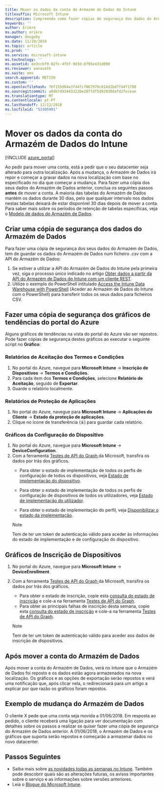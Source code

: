```yaml
---
title: Mover os dados da conta do Armazém de Dados do Intune
titlesuffix: Microsoft Intune
description: Compreenda como fazer cópias de segurança dos dados do Armazém de Dados do Intune ao mover a sua conta.
keywords: ''
author: Erikre
ms.author: erikre
manager: dougeby
ms.date: 11/19/2018
ms.topic: article
ms.prod: ''
ms.service: microsoft-intune
ms.technology: ''
ms.assetid: ee3ccbf9-82fc-4fbf-9d3d-8f05e431d090
ms.reviewer: aanavath
ms.suite: ems
search.appverid: MET150
ms.custom: ''
ms.openlocfilehash: 76f155d84a3f447cf067970c614d2bd7fd4f1798
ms.sourcegitcommit: a0db74934433226e28ffdf5d92930dafd2feceae
ms.translationtype: MT
ms.contentlocale: pt-PT
ms.lasthandoff: 12/12/2018
ms.locfileid: "53305901"
---
```

# <a name="move-your-intune-data-warehouse-account-data"></a>Mover os dados da conta do Armazém de Dados do Intune 

[!INCLUDE [azure_portal](./includes/azure_portal.md)]

Ao pedir para mover uma conta, está a pedir que o seu datacenter seja alterado para outra localização. Após a mudança, o Armazém de Dados irá repor e começar a gravar dados na nova localização com base no especificado no dia que começar a mudança. Para fazer uma cópia dos seus dados do Armazém de Dados anterior, conclua os seguintes passos **antes** de mover a conta. A maioria das tabelas do Armazém de Dados mantém os dados durante 30 dias, pelo que qualquer intervalo nos dados nestas tabelas deixará de estar disponível 30 dias depois de mover a conta. Para saber mais sobre os períodos de retenção de tabelas específicas, veja o [Modelo de dados do Armazém de Dados](reports-ref-data-model.md). 

## <a name="back-up-your-data-warehouse-data"></a>Criar uma cópia de segurança dos dados do Armazém de Dados 

Para fazer uma cópia de segurança dos seus dados do Armazém de Dados, tem de guardar os dados do Armazém de Dados num ficheiro *.csv* com a API do Armazém de Dados:  

1. Se estiver a utilizar a API do Armazém de Dados do Intune pela primeira vez, siga o processo único indicado no artigo [Obter dados a partir da API do Armazém de Dados do Intune com um cliente REST](reports-proc-data-rest.md).
2. Utilize o exemplo do PowerShell intitulado [Access the Intune Data Warehouse with PowerShell](https://github.com/Microsoft/Intune-Data-Warehouse/tree/master/Samples/PowerShell) (Aceder ao Armazém de Dados do Intune com o PowerShell) para transferir todos os seus dados para ficheiros CSV. 

## <a name="back-up-your-trend-charts-from-the-azure-portal"></a>Fazer uma cópia de segurança dos gráficos de tendências do portal do Azure

Alguns gráficos de tendências na vista do portal do Azure vão ser repostos. Pode fazer cópias de segurança destes gráficos ao executar o seguinte script no **Gráfico**:   

### <a name="terms--conditions-acceptance-reports"></a>Relatórios de Aceitação dos Termos e Condições
1. No portal do Azure, navegue para **Microsoft Intune** -> **Inscrição de Dispositivos** -> **Termos e Condições**.
2. Para cada item dos **Termos e Condições**, selecione **Relatório de Aceitação**, seguido de **Exportar**.
3. Guarde o relatório localmente.
 
### <a name="app-protection-reports"></a>Relatórios de Proteção de Aplicações  
1. No portal do Azure, navegue para **Microsoft Intune** -> **Aplicações do Cliente** -> **Estado da proteção de aplicações**.
2. Clique no ícone de transferência (⤓) para guardar cada relatório.

### <a name="device-configuration-charts"></a>Gráficos da Configuração do Dispositivo 
1. No portal do Azure, navegue para **Microsoft Intune** -> **DeviceConfiguration**.
2. Com a ferramenta [Testes de API do Graph ](https://developer.microsoft.com/graph/graph-explorer) da Microsoft, transfira os dados por trás dos gráficos. 
    - Para obter o estado de implementação de todos os perfis de configuração de todos os dispositivos, veja [Estado de implementação do dispositivo](https://graph.microsoft.com/beta/reports/deviceConfigurationDeviceActivity/content).

    - Para obter o estado de implementação de todos os perfis de configuração de dispositivos de todos os utilizadores, veja [Estado de implementação do utilizador](https://graph.microsoft.com/beta/reports/deviceConfigurationUserActivity/content).

    - Para obter o estado de implementação do perfil, veja [Disponibilizar o estado da implementação](https://graph.microsoft.com/beta/deviceManagement/deviceConfigurations?$select=id,displayName,lastModifiedDateTime,deviceStatusOverview&$expand=deviceStatusOverview).
  
    > [!NOTE]
    > Tem de ter um token de autenticação válido para aceder às informações do estado de implementação e de configuração do dispositivo.

## <a name="device-enrollment-charts"></a>Gráficos de Inscrição de Dispositivos
1. No portal do Azure, navegue para **Microsoft Intune** -> **DeviceEnrollment**.
2. Com a ferramenta [Testes de API do Graph ](https://developer.microsoft.com/graph/graph-explorer) da Microsoft, transfira os dados por trás dos gráficos.
    - Para obter o estado de inscrição, copie esta [consulta do estado de inscrição](https://graph.microsoft.com/beta/reports/managedDeviceEnrollmentFailureTrends()/content) e cole-a na ferramenta [Testes de API do Graph](https://developer.microsoft.com/graph/graph-explorer).
    - Para obter as principais falhas de inscrição desta semana, copie esta [consulta do estado de inscrição](https://graph.microsoft.com/beta/reports/managedDeviceEnrollmentTopFailures(period=null)/content) e cole-a na ferramenta [Testes de API do Graph](https://developer.microsoft.com/graph/graph-explorer).

    > [!NOTE]
    > Tem de ter um token de autenticação válido para aceder aos dados de inscrição de dispositivos. 

## <a name="after-a-data-warehouse-account-move"></a>Após mover a conta do Armazém de Dados

Após mover a conta do Armazém de Dados, verá no Intune que o Armazém de Dados foi reposto e os dados estão agora armazenados na nova localização. Os gráficos e as opções de exportação serão repostos e verá uma notificação que, após clicar nela, o redirecionará para um artigo a explicar por que razão os gráficos foram repostos.  

## <a name="data-warehouse-move-example"></a>Exemplo de mudança do Armazém de Dados 

O cliente X pede que uma conta seja movida a 01/06/2018. Em resposta ao pedido, o cliente receberá uma ligação para ver documentação com detalhes sobre os passos a realizar se quiser fazer uma cópia de segurança do Armazém de Dados anterior. A 01/06/2018, o Armazém de Dados e os gráficos que suporta serão repostos e começarão a armazenar dados no novo datacenter. 

## <a name="next-steps"></a>Passos Seguintes

 - Saiba mais sobre [as novidades todas as semanas no Intune](whats-new.md). Também pode descobrir quais são as alterações futuras, os avisos importantes sobre o serviço e as informações sobre versões anteriores.
 - Leia o [Blogue do Microsoft Intune](https://go.microsoft.com/fwlink/?LinkID=273882).
